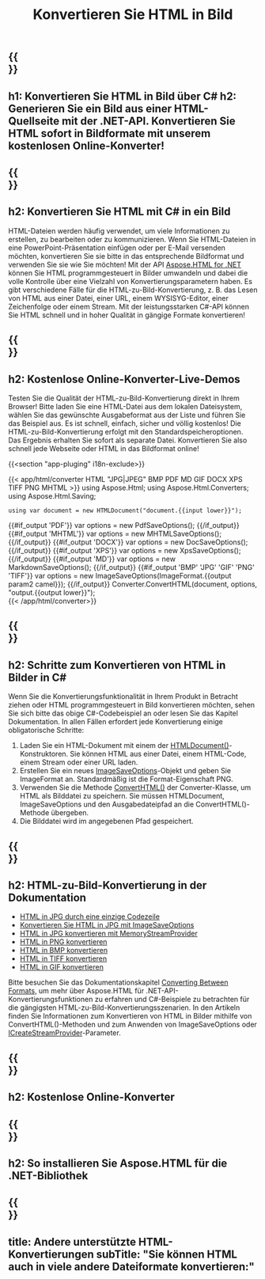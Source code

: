 ﻿---
translation: true
template: /templates/_template-conversion-child.md
title: Konvertieren Sie HTML in Bild
description: Konvertieren Sie HTML in ein Bild in C#. Probieren Sie kostenlos den Online-HTML-zu-Bild-Konverter aus!
url: /net/conversion/html-to-image/
family: html
platformtag: net
feature: conversion
informat: HTML
outformat: Image
otherformats: PDF DOCX XPS JPEG GIF PNG TIFF BMP XHTML MHTML MD
---

{{<section banner>}}
---
h1: Konvertieren Sie HTML in Bild über C#
h2: Generieren Sie ein Bild aus einer HTML-Quellseite mit der .NET-API. Konvertieren Sie HTML sofort in Bildformate mit unserem kostenlosen Online-Konverter!
---

{{<section overview>}}
---
h2: Konvertieren Sie HTML mit C# in ein Bild
---

HTML-Dateien werden häufig verwendet, um viele Informationen zu erstellen, zu bearbeiten oder zu kommunizieren. Wenn Sie HTML-Dateien in eine PowerPoint-Präsentation einfügen oder per E-Mail versenden möchten, konvertieren Sie sie bitte in das entsprechende Bildformat und verwenden Sie sie wie Sie möchten! Mit der API [Aspose.HTML for .NET](https://products.aspose.com/html/net/) können Sie HTML programmgesteuert in Bilder umwandeln und dabei die volle Kontrolle über eine Vielzahl von Konvertierungsparametern haben. Es gibt verschiedene Fälle für die HTML-zu-Bild-Konvertierung, z. B. das Lesen von HTML aus einer Datei, einer URL, einem WYSISYG-Editor, einer Zeichenfolge oder einem Stream. Mit der leistungsstarken C#-API können Sie HTML schnell und in hoher Qualität in gängige Formate konvertieren!

{{<section demos>}}
---
h2: Kostenlose Online-Konverter-Live-Demos
---

Testen Sie die Qualität der HTML-zu-Bild-Konvertierung direkt in Ihrem Browser! Bitte laden Sie eine HTML-Datei aus dem lokalen Dateisystem, wählen Sie das gewünschte Ausgabeformat aus der Liste und führen Sie das Beispiel aus. Es ist schnell, einfach, sicher und völlig kostenlos! Die HTML-zu-Bild-Konvertierung erfolgt mit den Standardspeicheroptionen. Das Ergebnis erhalten Sie sofort als separate Datei. Konvertieren Sie also schnell jede Webseite oder HTML in das Bildformat online!

{{<section "app-pluging" i18n-exclude>}}

{{< app/html/converter HTML "JPG|JPEG" BMP PDF MD  GIF DOCX XPS TIFF PNG MHTML >}}
using Aspose.Html;
using Aspose.Html.Converters;
using Aspose.Html.Saving;

    using var document = new HTMLDocument("document.{{input lower}}");
{{#if_output 'PDF'}}
    var options = new PdfSaveOptions();
{{/if_output}}
{{#if_output 'MHTML'}}
    var options = new MHTMLSaveOptions();
{{/if_output}}
{{#if_output 'DOCX'}}
    var options = new DocSaveOptions();
{{/if_output}}
{{#if_output 'XPS'}}
    var options = new XpsSaveOptions();
{{/if_output}}
{{#if_output 'MD'}}
    var options = new MarkdownSaveOptions();
{{/if_output}}
{{#if_output 'BMP' 'JPG' 'GIF' 'PNG' 'TIFF'}}
    var options = new ImageSaveOptions(ImageFormat.{{output param2 camel}});
{{/if_output}}
    Converter.ConvertHTML(document, options, "output.{{output lower}}");   
{{< /app/html/converter>}} 


{{<section steps>}}
---
h2: Schritte zum Konvertieren von HTML in Bilder in C#
---

Wenn Sie die Konvertierungsfunktionalität in Ihrem Produkt in Betracht ziehen oder HTML programmgesteuert in Bild konvertieren möchten, sehen Sie sich bitte das obige C#-Codebeispiel an oder lesen Sie das Kapitel Dokumentation. In allen Fällen erfordert jede Konvertierung einige obligatorische Schritte:
1. Laden Sie ein HTML-Dokument mit einem der [HTMLDocument()](https://reference.aspose.com/html/net/aspose.html/htmldocument/)-Konstruktoren. Sie können HTML aus einer Datei, einem HTML-Code, einem Stream oder einer URL laden.
1. Erstellen Sie ein neues [ImageSaveOptions](https://reference.aspose.com/html/net/aspose.html.saving/imagesaveoptions/)-Objekt und geben Sie ImageFormat an. Standardmäßig ist die Format-Eigenschaft PNG.
1. Verwenden Sie die Methode [ConvertHTML()](https://reference.aspose.com/html/net/aspose.html.converters/converter/converthtml/) der Converter-Klasse, um HTML als Bilddatei zu speichern. Sie müssen HTMLDocument, ImageSaveOptions und den Ausgabedateipfad an die ConvertHTML()-Methode übergeben.
1. Die Bilddatei wird im angegebenen Pfad gespeichert.

{{<section documentation>}}
---
h2: HTML-zu-Bild-Konvertierung in der Dokumentation
---

 - <a href="https://docs.aspose.com/html/net/converting-between-formats/html-to-jpg/#html-to-jpg-durch-eine-einzelne-codezeile " target="_blank">HTML in JPG durch eine einzige Codezeile</a>
 - <a href="https://docs.aspose.com/html/net/converting-between-formats/html-to-jpg/#convert-html-to-jpg-using-imagesaveoptions" target="_blank" >Konvertieren Sie HTML in JPG mit ImageSaveOptions</a>
 - <a href="https://docs.aspose.com/html/net/converting-between-formats/html-to-jpg/#output-stream-providers" target="_blank">HTML in JPG konvertieren mit MemoryStreamProvider</a>
 - <a href="https://docs.aspose.com/html/net/converting-between-formats/html-to-png/" target="_blank">HTML in PNG konvertieren</a>
 - <a href="https://docs.aspose.com/html/net/converting-between-formats/html-to-bmp/" target="_blank">HTML in BMP konvertieren</a>
 - <a href="https://docs.aspose.com/html/net/converting-between-formats/html-to-tiff/" target="_blank">HTML in TIFF konvertieren</a>
 - <a href="https://docs.aspose.com/html/net/converting-between-formats/html-to-gif/" target="_blank">HTML in GIF konvertieren</a>

Bitte besuchen Sie das Dokumentationskapitel [Converting Between Formats,](https://docs.aspose.com/html/net/converting-between-formats/) um mehr über Aspose.HTML für .NET-API-Konvertierungsfunktionen zu erfahren und C#-Beispiele zu betrachten für die gängigsten HTML-zu-Bild-Konvertierungsszenarien. In den Artikeln finden Sie Informationen zum Konvertieren von HTML in Bilder mithilfe von ConvertHTML()-Methoden und zum Anwenden von ImageSaveOptions oder [ICreateStreamProvider](https://reference.aspose.com/html/net/aspose.html.io/icreatestreamprovider/)-Parameter.

{{<section online-converters>}}
---
h2: Kostenlose Online-Konverter
---

{{<section get-started>}}
---
h2: So installieren Sie Aspose.HTML für die .NET-Bibliothek
---

{{<section other-conversions>}}
---
title: Andere unterstützte HTML-Konvertierungen
subTitle: "Sie können HTML auch in viele andere Dateiformate konvertieren:"
---